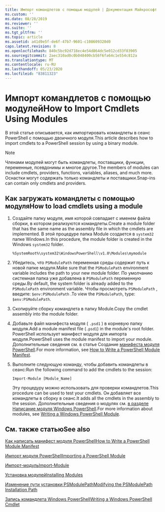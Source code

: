 ```yaml
---
title: Импорт командлетов с помощью модулей | Документация Майкрософт
ms.custom: ''
ms.date: 08/28/2019
ms.reviewer: ''
ms.suite: ''
ms.tgt_pltfrm: ''
ms.topic: article
ms.assetid: a41d9e5f-de6f-47b7-9601-c108609320d0
caps.latest.revision: 8
ms.openlocfilehash: 840c5bc92d718ec4e54d864dc5e012cd33f83905
ms.sourcegitcommit: 2aec310ad0c0b048400cb56f6fa64c1e554c812a
ms.translationtype: MT
ms.contentlocale: ru-RU
ms.lasthandoff: 05/23/2020
ms.locfileid: "83811323"
---
```

# <a name="how-to-import-cmdlets-using-modules"></a><span data-ttu-id="0ad7c-102">Импорт командлетов с помощью модулей</span><span class="sxs-lookup"><span data-stu-id="0ad7c-102">How to Import Cmdlets Using Modules</span></span>

<span data-ttu-id="0ad7c-103">В этой статье описывается, как импортировать командлеты в сеанс PowerShell с помощью двоичного модуля.</span><span class="sxs-lookup"><span data-stu-id="0ad7c-103">This article describes how to import cmdlets to a PowerShell session by using a binary module.</span></span>

> [!NOTE]
> <span data-ttu-id="0ad7c-104">Членами модулей могут быть командлеты, поставщики, функции, переменные, псевдонимы и многое другое.</span><span class="sxs-lookup"><span data-stu-id="0ad7c-104">The members of modules can include cmdlets, providers, functions, variables, aliases, and much more.</span></span> <span data-ttu-id="0ad7c-105">Оснастки могут содержать только командлеты и поставщики.</span><span class="sxs-lookup"><span data-stu-id="0ad7c-105">Snap-ins can contain only cmdlets and providers.</span></span>

## <a name="how-to-load-cmdlets-using-a-module"></a><span data-ttu-id="0ad7c-106">Как загружать командлеты с помощью модуля</span><span class="sxs-lookup"><span data-stu-id="0ad7c-106">How to load cmdlets using a module</span></span>

1. <span data-ttu-id="0ad7c-107">Создайте папку модуля, имя которой совпадает с именем файла сборки, в котором реализуются командлеты.</span><span class="sxs-lookup"><span data-stu-id="0ad7c-107">Create a module folder that has the same name as the assembly file in which the cmdlets are implemented.</span></span> <span data-ttu-id="0ad7c-108">В этой процедуре папка Module создается в `system32` папке Windows.</span><span class="sxs-lookup"><span data-stu-id="0ad7c-108">In this procedure, the module folder is created in the Windows `system32` folder.</span></span>

   `%SystemRoot%\system32\WindowsPowerShell\v1.0\Modules\mymodule`

1. <span data-ttu-id="0ad7c-109">Убедитесь, что `PSModulePath` переменная среды содержит путь к новой папке модуля.</span><span class="sxs-lookup"><span data-stu-id="0ad7c-109">Make sure that the `PSModulePath` environment variable includes the path to your new module folder.</span></span> <span data-ttu-id="0ad7c-110">По умолчанию системная папка уже добавлена в `PSModulePath` переменную среды.</span><span class="sxs-lookup"><span data-stu-id="0ad7c-110">By default, the system folder is already added to the `PSModulePath` environment variable.</span></span> <span data-ttu-id="0ad7c-111">Чтобы просмотреть `PSModulePath` , введите: `$env:PSModulePath` .</span><span class="sxs-lookup"><span data-stu-id="0ad7c-111">To view the `PSModulePath`, type: `$env:PSModulePath`.</span></span>

1. <span data-ttu-id="0ad7c-112">Скопируйте сборку командлета в папку Module.</span><span class="sxs-lookup"><span data-stu-id="0ad7c-112">Copy the cmdlet assembly into the module folder.</span></span>

1. <span data-ttu-id="0ad7c-113">Добавьте файл манифеста модуля ( `.psd1` ) в корневую папку модуля.</span><span class="sxs-lookup"><span data-stu-id="0ad7c-113">Add a module manifest file (`.psd1`) in the module's root folder.</span></span> <span data-ttu-id="0ad7c-114">PowerShell использует манифест модуля для импорта модуля.</span><span class="sxs-lookup"><span data-stu-id="0ad7c-114">PowerShell uses the module manifest to import your module.</span></span> <span data-ttu-id="0ad7c-115">Дополнительные сведения см. в статье Создание [манифеста модуля PowerShell](../module/how-to-write-a-powershell-module-manifest.md).</span><span class="sxs-lookup"><span data-stu-id="0ad7c-115">For more information, see [How to Write a PowerShell Module Manifest](../module/how-to-write-a-powershell-module-manifest.md).</span></span>

1. <span data-ttu-id="0ad7c-116">Выполните следующую команду, чтобы добавить командлеты в сеанс:</span><span class="sxs-lookup"><span data-stu-id="0ad7c-116">Run the following command to add the cmdlets to the session:</span></span>

   `Import-Module [Module_Name]`

   <span data-ttu-id="0ad7c-117">Эту процедуру можно использовать для проверки командлетов.</span><span class="sxs-lookup"><span data-stu-id="0ad7c-117">This procedure can be used to test your cmdlets.</span></span> <span data-ttu-id="0ad7c-118">Он добавляет все командлеты в сборку в сеанс.</span><span class="sxs-lookup"><span data-stu-id="0ad7c-118">It adds all the cmdlets in the assembly to the session.</span></span> <span data-ttu-id="0ad7c-119">Дополнительные сведения о модулях см. [в разделе Написание модуля Windows PowerShell](../module/writing-a-windows-powershell-module.md).</span><span class="sxs-lookup"><span data-stu-id="0ad7c-119">For more information about modules, see [Writing a Windows PowerShell Module](../module/writing-a-windows-powershell-module.md).</span></span>

## <a name="see-also"></a><span data-ttu-id="0ad7c-120">См. также статью</span><span class="sxs-lookup"><span data-stu-id="0ad7c-120">See also</span></span>

[<span data-ttu-id="0ad7c-121">Как написать манифест модуля PowerShell</span><span class="sxs-lookup"><span data-stu-id="0ad7c-121">How to Write a PowerShell Module Manifest</span></span>](../module/how-to-write-a-powershell-module-manifest.md)

[<span data-ttu-id="0ad7c-122">Импорт модуля PowerShell</span><span class="sxs-lookup"><span data-stu-id="0ad7c-122">Importing a PowerShell Module</span></span>](../module/importing-a-powershell-module.md)

[<span data-ttu-id="0ad7c-123">Импорт-модуль</span><span class="sxs-lookup"><span data-stu-id="0ad7c-123">Import-Module</span></span>](/powershell/module/Microsoft.PowerShell.Core/Import-Module)

[<span data-ttu-id="0ad7c-124">Установка модулей</span><span class="sxs-lookup"><span data-stu-id="0ad7c-124">Installing Modules</span></span>](../module/installing-a-powershell-module.md)

[<span data-ttu-id="0ad7c-125">Изменение пути установки PSModulePath</span><span class="sxs-lookup"><span data-stu-id="0ad7c-125">Modifying the PSModulePath Installation Path</span></span>](../module/modifying-the-psmodulepath-installation-path.md)

[<span data-ttu-id="0ad7c-126">Запись командлета Windows PowerShell</span><span class="sxs-lookup"><span data-stu-id="0ad7c-126">Writing a Windows PowerShell Cmdlet</span></span>](../cmdlet/cmdlet-overview.md)
